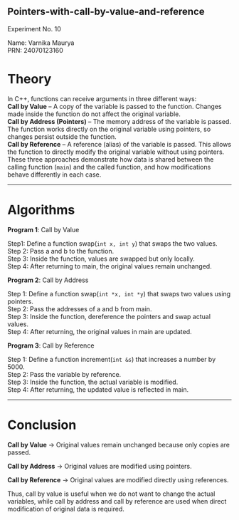## Pointers-with-call-by-value-and-reference
Experiment No. 10

Name: Varnika Maurya  
PRN: 24070123160

# Theory  
In C++, functions can receive arguments in three different ways:  
**Call by Value** – A copy of the variable is passed to the function. Changes made inside the function do not affect the original variable.  
**Call by Address (Pointers)** – The memory address of the variable is passed. The function works directly on the original variable using pointers, so changes persist outside the function.  
**Call by Reference** – A reference (alias) of the variable is passed. This allows the function to directly modify the original variable without using pointers.  
These three approaches demonstrate how data is shared between the calling function (`main`) and the called function, and how modifications behave differently in each case.

---

# Algorithms  
**Program 1**: Call by Value

Step1: Define a function swap(`int x, int y`) that swaps the two values.  
Step 2: Pass a and b to the function.  
Step 3: Inside the function, values are swapped but only locally.  
Step 4: After returning to main, the original values remain unchanged.

**Program 2**: Call by Address

Step 1: Define a function swap(`int *x, int *y`) that swaps two values using pointers.  
Step 2: Pass the addresses of a and b from main.  
Step 3: Inside the function, dereference the pointers and swap actual values.  
Step 4: After returning, the original values in main are updated.

**Program 3**: Call by Reference

Step 1: Define a function increment(`int &s`) that increases a number by 5000.  
Step 2: Pass the variable by reference.  
Step 3: Inside the function, the actual variable is modified.  
Step 4: After returning, the updated value is reflected in main.

---

# Conclusion

**Call by Value** → Original values remain unchanged because only copies are passed.

**Call by Address** → Original values are modified using pointers.

**Call by Reference** → Original values are modified directly using references.

Thus, call by value is useful when we do not want to change the actual variables, while call by address and call by reference are used when direct modification of original data is required.
